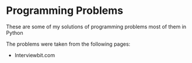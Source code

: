 # Programming Problems

These are some of my solutions of programming problems most of them in Python

The problems were taken from the following pages: 
    
* Interviewbit.com 